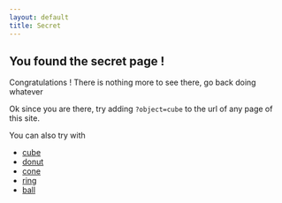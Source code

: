 ```yaml
---
layout: default
title: Secret
---
```


## You found the secret page !
Congratulations !
There is nothing more to see there, go back doing whatever

Ok since you are there, try adding `?object=cube` to the url of any page of this site.

You can also try with

- [cube](?object=cube)
- [donut](?object=donut)
- [cone](?object=cone)
- [ring](?object=ring)
- [ball](?object=ball)
